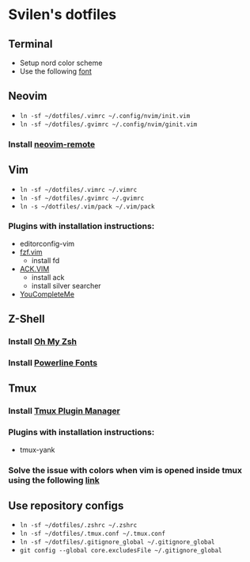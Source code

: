 # Svilen's dotfiles

## Terminal

* Setup nord color scheme
* Use the following [font](https://github.com/belluzj/fantasque-sans)

## Neovim

* ```ln -sf ~/dotfiles/.vimrc ~/.config/nvim/init.vim```
* ```ln -sf ~/dotfiles/.gvimrc ~/.config/nvim/ginit.vim```

### Install [neovim-remote](https://github.com/mhinz/neovim-remote)

## Vim

* ```ln -sf ~/dotfiles/.vimrc ~/.vimrc```
* ```ln -sf ~/dotfiles/.gvimrc ~/.gvimrc```
* ```ln -s ~/dotfiles/.vim/pack ~/.vim/pack```

### Plugins with installation instructions:

* editorconfig-vim
* [fzf.vim](https://github.com/junegunn/fzf.vim)
  * install fd
* [ACK.VIM](https://github.com/mileszs/ack.vim)
  * install ack
  * install silver searcher
* [YouCompleteMe](https://github.com/valloric/youcompleteme)

## Z-Shell

### Install [Oh My Zsh](https://github.com/robbyrussell/oh-my-zsh)

### Install [Powerline Fonts](https://github.com/powerline/fonts)

## Tmux

### Install [Tmux Plugin Manager](https://github.com/tmux-plugins/tpm)

### Plugins with installation instructions:

* tmux-yank

### Solve the issue with colors when vim is opened inside tmux using the following [link](http://sunaku.github.io/tmux-24bit-color.html#usage)

## Use repository configs

* ```ln -sf ~/dotfiles/.zshrc ~/.zshrc```
* ```ln -sf ~/dotfiles/.tmux.conf ~/.tmux.conf```
* ```ln -sf ~/dotfiles/.gitignore_global ~/.gitignore_global```
* ```git config --global core.excludesFile ~/.gitignore_global```
